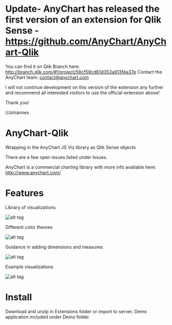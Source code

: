 # Update- AnyChart has released the first version of an extension for Qlik Sense - https://github.com/AnyChart/AnyChart-Qlik
You can find it on Qlik Branch here: http://branch.qlik.com/#!/project/58cf59cd61d353a813f4a37e
Contact the AnyChart team: contact@anychart.com

I will not continue development on this version of the extension any further and recommend all interested visitors to use the official extension above!

Thank you!

//Johannes




# AnyChart-Qlik
Wrapping in the AnyChart JS Viz library as Qlik Sense objects

There are a few open issues listed under Issues.

AnyChart is a commercial charting library with more info available here: http://www.anychart.com/

# Features

Library of visualizations

![alt tag](https://raw.githubusercontent.com/johsund/AnyChart-Qlik/master/demo/AnyChartTypes.png)

Different color themes

![alt tag](https://raw.githubusercontent.com/johsund/AnyChart-Qlik/master/demo/AnyChartThemes.png)

Guidance in adding dimensions and measures

![alt tag](https://raw.githubusercontent.com/johsund/AnyChart-Qlik/master/demo/AnyChartGuidance.png)

Example visualizations

![alt tag](https://raw.githubusercontent.com/johsund/AnyChart-Qlik/master/demo/AnyChartScreen.png)

# Install

Download and unzip in Extensions folder or import to server.
Demo application included under Demo folder.
